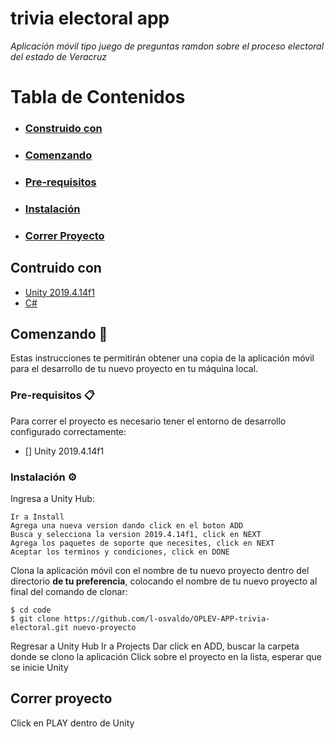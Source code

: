 # trivia electoral app

_Aplicación móvil tipo juego de preguntas ramdon sobre el proceso electoral del estado de Veracruz_

# Tabla de Contenidos  

- ### [Construido con](#contruido-con)
- ### [Comenzando](#comenzando)
- ### [Pre-requisitos](#pre-requisitos)
- ### [Instalación](#instalación)
- ### [Correr Proyecto](#correr-proyecto)

## Contruido con 

* [Unity 2019.4.14f1](https://docs.unity3d.com/2019.4/Documentation/Manual/index.html)
* [C#](https://docs.microsoft.com/en-us/dotnet/csharp/)

## Comenzando 🚀

Estas instrucciones te permitirán obtener una copia de la aplicación móvil para el desarrollo de tu nuevo proyecto en tu máquina local.

### Pre-requisitos 📋

Para correr el proyecto es necesario tener el entorno de desarrollo configurado correctamente:

- [] Unity 2019.4.14f1

### Instalación ⚙️

Ingresa a Unity Hub:
```
Ir a Install
Agrega una nueva version dando click en el boton ADD
Busca y selecciona la version 2019.4.14f1, click en NEXT
Agrega los paquetes de soporte que necesites, click en NEXT
Aceptar los terminos y condiciones, click en DONE
```

Clona la aplicación móvil con el nombre de tu nuevo proyecto dentro del directorio **de tu preferencia**, colocando el nombre de tu nuevo proyecto al final del comando de clonar:

```
$ cd code
$ git clone https://github.com/l-osvaldo/OPLEV-APP-trivia-electoral.git nuevo-proyecto
```

Regresar a Unity Hub
Ir a Projects
Dar click en ADD, buscar la carpeta donde se clono la aplicación
Click sobre el proyecto en la lista, esperar que se inicie Unity

## Correr proyecto

Click en PLAY dentro de Unity


